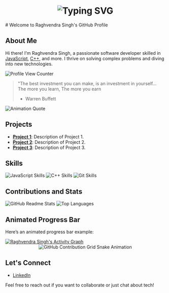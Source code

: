 <div align="center">
    <h1>
        <img src="https://readme-typing-svg.herokuapp.com?font=Jetbrains+mono&size=40&duration=3000&color=33FF33&center=true&vCenter=true&width=435&lines=Hey..+I'm+Raghvendra;This+is..;..my+Github..;" alt="Typing SVG"/>
    </h1>
</div>
# Welcome to Raghvendra Singh's GitHub Profile

## About Me

Hi there! I'm Raghvendra Singh, a passionate software developer skilled in [JavaScript](https://developer.mozilla.org/en-US/docs/Web/JavaScript), [C++](https://en.wikipedia.org/wiki/C%2B%2B), and more. I thrive on solving complex problems and diving into new technologies.

![Profile View Counter](https://komarev.com/ghpvc/?username=raghav4444)

> "The best investment you can make, is an investment in yourself...
> The more you learn,
> The more you earn
> - Warren Buffett

![Animation Quote](https://marketmegood.com/blog/wp-content/uploads/2020/12/Warren-Buffett-Quotes-on-Leadership-and-Success-4.jpg)

## Projects

- [**Project 1**](https://github.com/raghav4444/project1): Description of Project 1.
- [**Project 2**](https://github.com/raghav4444/project2): Description of Project 2.
- [**Project 3**](https://github.com/raghav4444/project3): Description of Project 3.

## Skills

![JavaScript Skills](https://img.shields.io/badge/JavaScript-Advanced-brightgreen)
![C++ Skills](https://img.shields.io/badge/C%2B%2B-Intermediate-blue)
![Git Skills](https://img.shields.io/badge/Git-Expert-red)

## Contributions and Stats

![GitHub Readme Stats](https://github-readme-streak-stats.herokuapp.com?user=raghav4444&theme=dark-smoky&date_format=M%20j%5B%2C%20Y%5D&background=0D1117&ring=FF3C74&currStreakNum=FFFFFF&dates=FF3C74&sideLabels=FFFFFF&fire=FF3C74&sideNums=FFFFFF&currStreakLabel=62C4FF&border=FF3C74)
![Top Languages](https://github-readme-stats.vercel.app/api/top-langs/?username=raghav4444&layout=compact&theme=radical)

## Animated Progress Bar

Here’s an animated progress bar example:
<div>
    <a href="#"><img alt="Raghvendra Singh's Activity Graph" src="https://github-readme-activity-graph.vercel.app/graph?username=raghav4444&custom_title=Raghvendra%27s%20Contribution%20Graph&bg_color=0D1117&color=ff3c74&line=FFFFFF&point=ff3c74&hide_border=true" /></a>
</div>

<div align="center">
    <img src="https://raw.githubusercontent.com/[raghav4444]/[raghav4444]/output/github-contribution-grid-snake.svg" alt="GitHub Contribution Grid Snake Animation"/>
</div>


## Let's Connect

- [LinkedIn](https://www.linkedin.com/in/raghvendra-singh/)

Feel free to reach out if you want to collaborate or just chat about tech!
